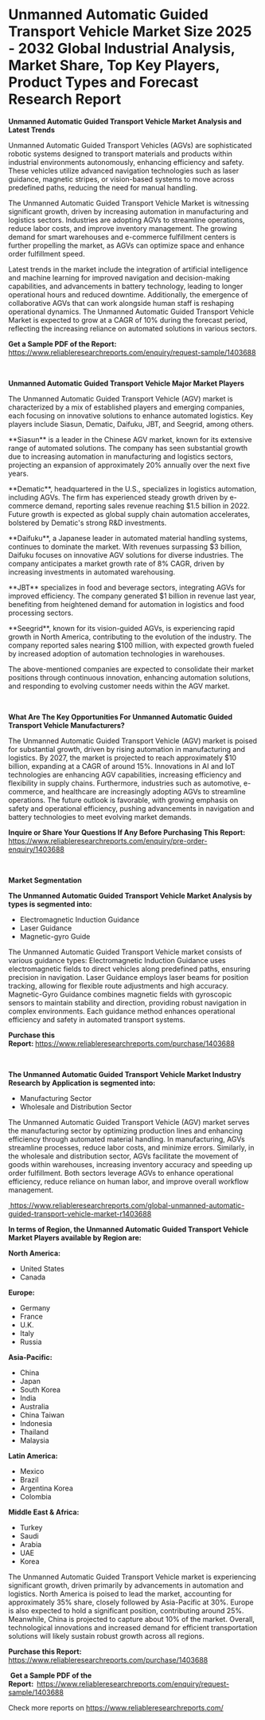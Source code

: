 <p><h1>Unmanned Automatic Guided Transport Vehicle Market Size 2025 - 2032 Global Industrial Analysis, Market Share, Top Key Players, Product Types and Forecast Research Report</h1></p><p><strong>Unmanned Automatic Guided Transport Vehicle Market Analysis and Latest Trends</strong></p>
<p><p>Unmanned Automatic Guided Transport Vehicles (AGVs) are sophisticated robotic systems designed to transport materials and products within industrial environments autonomously, enhancing efficiency and safety. These vehicles utilize advanced navigation technologies such as laser guidance, magnetic stripes, or vision-based systems to move across predefined paths, reducing the need for manual handling.</p><p>The Unmanned Automatic Guided Transport Vehicle Market is witnessing significant growth, driven by increasing automation in manufacturing and logistics sectors. Industries are adopting AGVs to streamline operations, reduce labor costs, and improve inventory management. The growing demand for smart warehouses and e-commerce fulfillment centers is further propelling the market, as AGVs can optimize space and enhance order fulfillment speed.</p><p>Latest trends in the market include the integration of artificial intelligence and machine learning for improved navigation and decision-making capabilities, and advancements in battery technology, leading to longer operational hours and reduced downtime. Additionally, the emergence of collaborative AGVs that can work alongside human staff is reshaping operational dynamics. The Unmanned Automatic Guided Transport Vehicle Market is expected to grow at a CAGR of 10% during the forecast period, reflecting the increasing reliance on automated solutions in various sectors.</p></p>
<p><strong>Get a Sample PDF of the Report:&nbsp;</strong> <a href="https://www.reliableresearchreports.com/enquiry/request-sample/1403688?utm_campaign=3252&utm_medium=2&utm_source=Github&utm_content=ia&utm_term=28032025&utm_id=unmanned-automatic-guided-transport-vehicle">https://www.reliableresearchreports.com/enquiry/request-sample/1403688</a></p>
<p>&nbsp;</p>
<p><strong>Unmanned Automatic Guided Transport Vehicle Major Market Players</strong></p>
<p><p>The Unmanned Automatic Guided Transport Vehicle (AGV) market is characterized by a mix of established players and emerging companies, each focusing on innovative solutions to enhance automated logistics. Key players include Siasun, Dematic, Daifuku, JBT, and Seegrid, among others.</p><p>**Siasun** is a leader in the Chinese AGV market, known for its extensive range of automated solutions. The company has seen substantial growth due to increasing automation in manufacturing and logistics sectors, projecting an expansion of approximately 20% annually over the next five years. </p><p>**Dematic**, headquartered in the U.S., specializes in logistics automation, including AGVs. The firm has experienced steady growth driven by e-commerce demand, reporting sales revenue reaching $1.5 billion in 2022. Future growth is expected as global supply chain automation accelerates, bolstered by Dematic's strong R&D investments.</p><p>**Daifuku**, a Japanese leader in automated material handling systems, continues to dominate the market. With revenues surpassing $3 billion, Daifuku focuses on innovative AGV solutions for diverse industries. The company anticipates a market growth rate of 8% CAGR, driven by increasing investments in automated warehousing.</p><p>**JBT** specializes in food and beverage sectors, integrating AGVs for improved efficiency. The company generated $1 billion in revenue last year, benefiting from heightened demand for automation in logistics and food processing sectors.</p><p>**Seegrid**, known for its vision-guided AGVs, is experiencing rapid growth in North America, contributing to the evolution of the industry. The company reported sales nearing $100 million, with expected growth fueled by increased adoption of automation technologies in warehouses.</p><p>The above-mentioned companies are expected to consolidate their market positions through continuous innovation, enhancing automation solutions, and responding to evolving customer needs within the AGV market.</p></p>
<p>&nbsp;</p>
<p><strong>What Are The Key Opportunities For Unmanned Automatic Guided Transport Vehicle Manufacturers?</strong></p>
<p><p>The Unmanned Automatic Guided Transport Vehicle (AGV) market is poised for substantial growth, driven by rising automation in manufacturing and logistics. By 2027, the market is projected to reach approximately $10 billion, expanding at a CAGR of around 15%. Innovations in AI and IoT technologies are enhancing AGV capabilities, increasing efficiency and flexibility in supply chains. Furthermore, industries such as automotive, e-commerce, and healthcare are increasingly adopting AGVs to streamline operations. The future outlook is favorable, with growing emphasis on safety and operational efficiency, pushing advancements in navigation and battery technologies to meet evolving market demands.</p></p>
<p><strong>Inquire or Share Your Questions If Any Before Purchasing This Report:</strong> <a href="https://www.reliableresearchreports.com/enquiry/pre-order-enquiry/1403688?utm_campaign=3252&utm_medium=2&utm_source=Github&utm_content=ia&utm_term=28032025&utm_id=unmanned-automatic-guided-transport-vehicle">https://www.reliableresearchreports.com/enquiry/pre-order-enquiry/1403688</a></p>
<p>&nbsp;</p>
<p><strong>Market Segmentation</strong></p>
<p><strong>The Unmanned Automatic Guided Transport Vehicle Market Analysis by types is segmented into:</strong></p>
<p><ul><li>Electromagnetic Induction Guidance</li><li>Laser Guidance</li><li>Magnetic-gyro Guide</li></ul></p>
<p><p>The Unmanned Automatic Guided Transport Vehicle market consists of various guidance types: Electromagnetic Induction Guidance uses electromagnetic fields to direct vehicles along predefined paths, ensuring precision in navigation. Laser Guidance employs laser beams for position tracking, allowing for flexible route adjustments and high accuracy. Magnetic-Gyro Guidance combines magnetic fields with gyroscopic sensors to maintain stability and direction, providing robust navigation in complex environments. Each guidance method enhances operational efficiency and safety in automated transport systems.</p></p>
<p><strong>Purchase this Report:&nbsp;</strong><a href="https://www.reliableresearchreports.com/purchase/1403688?utm_campaign=3252&utm_medium=2&utm_source=Github&utm_content=ia&utm_term=28032025&utm_id=unmanned-automatic-guided-transport-vehicle">https://www.reliableresearchreports.com/purchase/1403688</a></p>
<p>&nbsp;</p>
<p><strong>The Unmanned Automatic Guided Transport Vehicle Market Industry Research by Application is segmented into:</strong></p>
<p><ul><li>Manufacturing Sector</li><li>Wholesale and Distribution Sector</li></ul></p>
<p><p>The Unmanned Automatic Guided Transport Vehicle (AGV) market serves the manufacturing sector by optimizing production lines and enhancing efficiency through automated material handling. In manufacturing, AGVs streamline processes, reduce labor costs, and minimize errors. Similarly, in the wholesale and distribution sector, AGVs facilitate the movement of goods within warehouses, increasing inventory accuracy and speeding up order fulfillment. Both sectors leverage AGVs to enhance operational efficiency, reduce reliance on human labor, and improve overall workflow management.</p></p>
<p><a href="https://www.reliableresearchreports.com/global-unmanned-automatic-guided-transport-vehicle-market-r1403688?utm_campaign=3252&utm_medium=2&utm_source=Github&utm_content=ia&utm_term=28032025&utm_id=unmanned-automatic-guided-transport-vehicle">&nbsp;https://www.reliableresearchreports.com/global-unmanned-automatic-guided-transport-vehicle-market-r1403688</a></p>
<p><strong>In terms of Region, the Unmanned Automatic Guided Transport Vehicle Market Players available by Region are:</strong></p>
<p>
    <p> <strong> North America: </strong>
        <ul>
            <li>United States</li>
            <li>Canada</li>
        </ul>
        </p> 
    <p> <strong> Europe: </strong>
        <ul>
            <li>Germany</li>
            <li>France</li>
            <li>U.K.</li>
            <li>Italy</li>
            <li>Russia</li>
        </ul>
        </p> 
    <p> <strong> Asia-Pacific: </strong>
        <ul>
            <li>China</li>
            <li>Japan</li>
            <li>South Korea</li>
            <li>India</li>
            <li>Australia</li>
            <li>China Taiwan</li>
            <li>Indonesia</li>
            <li>Thailand</li>
            <li>Malaysia</li>
        </ul>
        </p> 
    <p> <strong> Latin America: </strong>
        <ul>
            <li>Mexico</li>
            <li>Brazil</li>
            <li>Argentina Korea</li>
            <li>Colombia</li>
        </ul>
        </p> 
    <p> <strong> Middle East & Africa: </strong>
        <ul>
            <li>Turkey</li>
            <li>Saudi</li>
            <li>Arabia</li>
            <li>UAE</li>
            <li>Korea</li>
        </ul>
    </p>
    </p>
<p><p>The Unmanned Automatic Guided Transport Vehicle market is experiencing significant growth, driven primarily by advancements in automation and logistics. North America is poised to lead the market, accounting for approximately 35% share, closely followed by Asia-Pacific at 30%. Europe is also expected to hold a significant position, contributing around 25%. Meanwhile, China is projected to capture about 10% of the market. Overall, technological innovations and increased demand for efficient transportation solutions will likely sustain robust growth across all regions.</p></p>
<p><strong>Purchase this Report: </strong><a href="https://www.reliableresearchreports.com/purchase/1403688?utm_campaign=3252&utm_medium=2&utm_source=Github&utm_content=ia&utm_term=28032025&utm_id=unmanned-automatic-guided-transport-vehicle">https://www.reliableresearchreports.com/purchase/1403688</a></p>
<p>&nbsp;<strong>Get a Sample PDF of the Report:&nbsp;&nbsp;</strong><a href="https://www.reliableresearchreports.com/enquiry/request-sample/1403688?utm_campaign=3252&utm_medium=2&utm_source=Github&utm_content=ia&utm_term=28032025&utm_id=unmanned-automatic-guided-transport-vehicle">https://www.reliableresearchreports.com/enquiry/request-sample/1403688</a></p>
<p><strong></strong></p>
<p>Check more reports on <a href="https://www.reliableresearchreports.com/?utm_campaign=3252&utm_medium=2&utm_source=Github&utm_content=ia&utm_term=28032025&utm_id=unmanned-automatic-guided-transport-vehicle">https://www.reliableresearchreports.com/</a></p>
